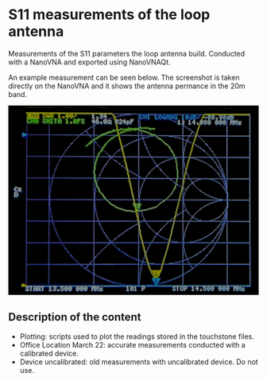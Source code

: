 # S11 measurements of the loop antenna

Measurements of the S11 parameters the loop antenna build. Conducted with a NanoVNA and exported using NanoVNAQt. 

An example measurement can be seen below. The screenshot is taken directly on the NanoVNA and it shows the antenna permance in the 20m band.

<center>
<img src="./20mBandNanoVNA.jpg" alt="SWR20mband"  width="600">
</center>

## Description of the content
* Plotting: scripts used to plot the readings stored in the touchstone files.
* Office Location March 22: accurate measurements conducted with a calibrated device.
* Device uncalibrated: old measurements with uncalibrated device. Do not use.
